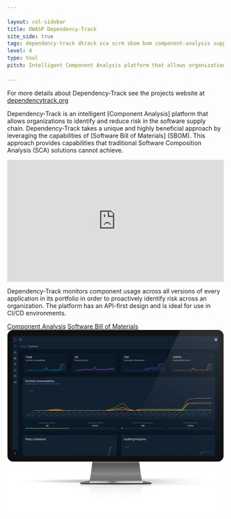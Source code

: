 ```yaml
---

layout: col-sidebar
title: OWASP Dependency-Track
site_side: true
tags: dependency-track dtrack sca scrm sbom bom component-analysis supply-chain cpe purl license vulnerability impact
level: 4
type: tool
pitch: Intelligent Component Analysis platform that allows organizations to identify and reduce risk in the software supply chain.

---
```


For more details about Dependency-Track see the projects website at [dependencytrack.org](https://dependencytrack.org/)

Dependency-Track is an intelligent [Component Analysis] platform that allows organizations to
identify and reduce risk in the software supply chain. Dependency-Track takes a unique
and highly beneficial approach by leveraging the capabilities of [Software Bill of Materials] (SBOM). This approach
provides capabilities that traditional Software Composition Analysis (SCA) solutions cannot achieve.

<div>
  <div style="position:relative;padding-top:56.25%;">
    <iframe src="https://www.youtube.com/embed/cQuk6jKTrTs" frameborder="0" allowfullscreen
      style="position:absolute;top:0;left:0;width:100%;height:100%;"></iframe>
  </div>
</div>


Dependency-Track monitors component usage across all versions of every application in its portfolio in order to
proactively identify risk across an organization. The platform has an API-first design and is ideal for use in
CI/CD environments.


[Component Analysis](https://www.owasp.org/index.php/Component_Analysis)
[Software Bill of Materials](https://owasp.org/www-community/Component_Analysis#software-bill-of-materials-sbom)
![Screenshot](https://raw.githubusercontent.com/DependencyTrack/dependency-track/master/docs/images/screenshots/dashboard.png)
